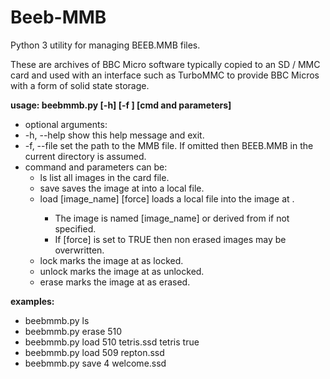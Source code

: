 Beeb-MMB
========
Python 3 utility for managing BEEB.MMB files.

These are archives of BBC Micro software typically copied to an SD / MMC card and used with an interface such as TurboMMC to provide BBC Micros with a form of solid state storage.

**usage: beebmmb.py [-h] [-f <PathToMMBFile>] [cmd and parameters]**
* optional arguments:  
 * -h, --help              show this help message and exit.  
 * -f, --file              set the path to the MMB file.  If omitted then BEEB.MMB in the current directory is assumed.  
* command and parameters can be:  
  * ls               list all images in the card file.  
  * save <index> <filename>          saves the image at <index> into a local file.  
  * load <index> <filename> [image_name] [force]             loads a local file into the image at <index>.  
    * The image is named [image_name] or derived from <filename> if not specified.  
    * If [force] is set to TRUE then non erased images may be overwritten.  
  * lock <index>             marks the image at <index> as locked.  
  * unlock <index>           marks the image at <index> as unlocked.  
  * erase <index>            marks the image at <index> as erased.  
     
**examples:**
* beebmmb.py ls  
* beebmmb.py erase 510   
* beebmmb.py load 510 tetris.ssd tetris true  
* beebmmb.py load 509 repton.ssd  
* beebmmb.py save 4 welcome.ssd  
